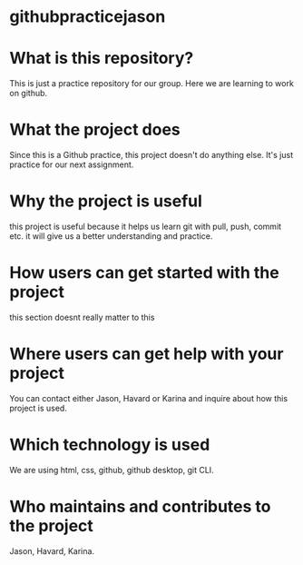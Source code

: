 # githubpracticejason
# What is this repository?
This is just a practice repository for our group. Here we are learning to work on github.

# What the project does
Since this is a Github practice, this project doesn't do anything else. It's just practice for our next assignment.

# Why the project is useful
this project is useful because it helps us learn git with pull, push, commit etc. it will give us a better understanding and practice.
# How users can get started with the project
this section doesnt really matter to this 
# Where users can get help with your project
You can contact either Jason, Havard or Karina and inquire about how this project is used.
# Which technology is used
We are using html, css, github, github desktop, git CLI.
# Who maintains and contributes to the project
Jason, Havard, Karina.